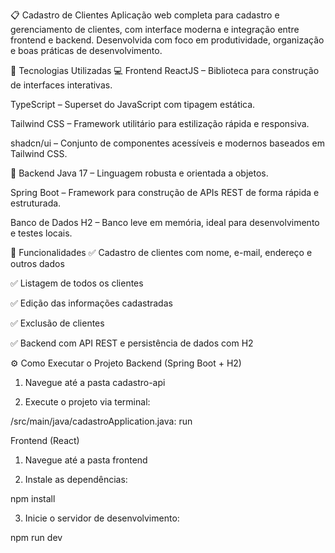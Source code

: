 📋 Cadastro de Clientes
Aplicação web completa para cadastro e gerenciamento de clientes, com interface moderna e integração entre frontend e backend. Desenvolvida com foco em produtividade, organização e boas práticas de desenvolvimento.

🚀 Tecnologias Utilizadas
💻 Frontend
ReactJS – Biblioteca para construção de interfaces interativas.

TypeScript – Superset do JavaScript com tipagem estática.

Tailwind CSS – Framework utilitário para estilização rápida e responsiva.

shadcn/ui – Conjunto de componentes acessíveis e modernos baseados em Tailwind CSS.

🔧 Backend
Java 17 – Linguagem robusta e orientada a objetos.

Spring Boot – Framework para construção de APIs REST de forma rápida e estruturada.

Banco de Dados H2 – Banco leve em memória, ideal para desenvolvimento e testes locais.

🧩 Funcionalidades
✅ Cadastro de clientes com nome, e-mail, endereço e outros dados

✅ Listagem de todos os clientes

✅ Edição das informações cadastradas

✅ Exclusão de clientes

✅ Backend com API REST e persistência de dados com H2

⚙️ Como Executar o Projeto
Backend (Spring Boot + H2)

1. Navegue até a pasta cadastro-api

2. Execute o projeto via terminal:

/src/main/java/cadastroApplication.java: run

Frontend (React)

1. Navegue até a pasta frontend

2. Instale as dependências:

npm install

3. Inicie o servidor de desenvolvimento:

npm run dev
